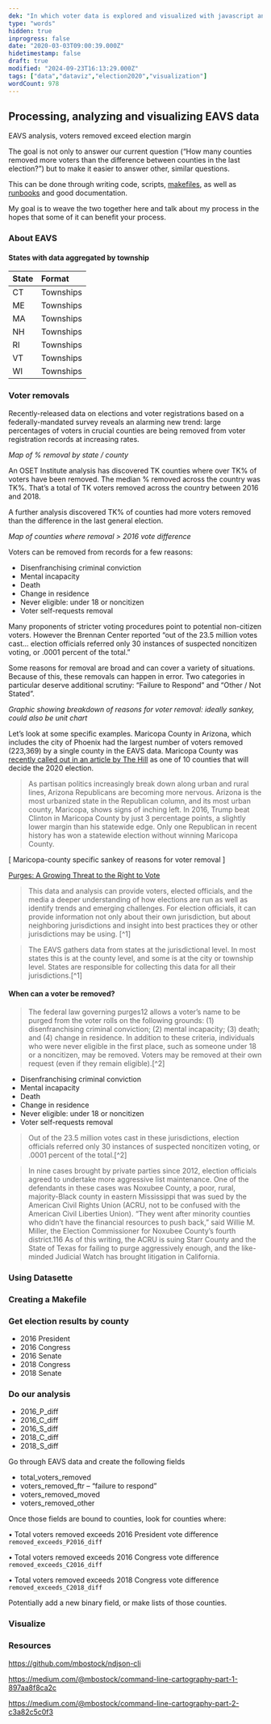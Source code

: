 ```yaml
---
dek: "In which voter data is explored and visualized with javascript and an assemblage of command line tools"
type: "words"
hidden: true
inprogress: false
date: "2020-03-03T09:00:39.000Z"
hidetimestamp: false
draft: true
modified: "2024-09-23T16:13:29.000Z"
tags: ["data","dataviz","election2020","visualization"]
wordCount: 978
---
```

## Processing, analyzing and visualizing EAVS data

EAVS analysis, voters removed exceed election margin

The goal is not only to answer our current question (“How many counties removed more voters than the difference between counties in the last election?”) but to make it easier to answer other, similar questions.

This can be done through writing code, scripts, [makefiles](https://bost.ocks.org/mike/make/), as well as [runbooks](https://en.wikipedia.org/wiki/Runbook) and good documentation.

My goal is to weave the two together here and talk about my process in the hopes that some of it can benefit your process.

### About EAVS

#### States with data aggregated by township

| State | Format    |
| :---- | :-------- |
| CT    | Townships |
| ME    | Townships |
| MA    | Townships |
| NH    | Townships |
| RI    | Townships |
| VT    | Townships |
| WI    | Townships |

### Voter removals

Recently-released data on elections and voter registrations based on a federally-mandated survey reveals an alarming new trend: large percentages of voters in crucial counties are being removed from voter registration records at increasing rates.

_Map of % removal by state / county_

An OSET Institute analysis has discovered TK counties where over TK% of voters have been removed. The median % removed across the country was TK%. That’s a total of TK voters removed across the country between 2016 and 2018.

A further analysis discovered TK% of counties had more voters removed than the difference in the last general election.

_Map of counties where removal > 2016 vote difference_

Voters can be removed from records for a few reasons:

- Disenfranchising criminal conviction
- Mental incapacity
- Death
- Change in residence
- Never eligible: under 18 or noncitizen
- Voter self-requests removal

Many proponents of stricter voting procedures point to potential non-citizen voters. However the Brennan Center reported “out of the 23.5 million votes cast… election officials referred only 30 instances of suspected noncitizen voting, or .0001 percent of the total.”

Some reasons for removal are broad and can cover a variety of situations. Because of this, these removals can happen in error. Two categories in particular deserve additional scrutiny: “Failure to Respond” and “Other / Not Stated”.

_Graphic showing breakdown of reasons for voter removal: ideally sankey, could also be unit chart_

Let’s look at some specific examples. Maricopa County in Arizona, which includes the city of Phoenix had the largest number of voters removed (223,369) by a single county in the EAVS data. Maricopa County was [recently called out in an article by The Hill](https://thehill.com/homenews/state-watch/459832-the-10-counties-that-will-decide-the-2020-election) as one of 10 counties that will decide the 2020 election.

>As partisan politics increasingly break down along urban and rural lines, Arizona Republicans are becoming more nervous. Arizona is the most urbanized state in the Republican column, and its most urban county, Maricopa, shows signs of inching left.
>In 2016, Trump beat Clinton in Maricopa County by just 3 percentage points, a slightly lower margin than his statewide edge. Only one Republican in recent history has won a statewide election without winning Maricopa County.

[ Maricopa-county specific sankey of reasons for voter removal ]

[Purges: A Growing Threat to the Right to Vote](https://www.brennancenter.org/sites/default/files/publications/Purges_Growing_Threat_2018.1.pdf)

>This data and analysis can provide voters, elected officials, and the media a deeper understanding of how elections are run as well as identify trends and emerging challenges. For election officials, it can provide information not only about their own jurisdiction, but about neighboring jurisdictions and insight into best practices they or other jurisdictions may be using. [^1]

>The EAVS gathers data from states at the jurisdictional level. In most states this is at the county level, and some is at the city or township level. States are responsible for collecting this data for all their jurisdictions.[^1]

#### When can a voter be removed?

>The federal law governing purges12 allows a voter’s name to be purged from the voter rolls on the following grounds: (1) disenfranchising criminal conviction; (2) mental incapacity; (3) death; and (4) change in residence. In addition to these criteria, individuals who were never eligible in the first place, such as someone under 18 or a noncitizen, may be removed. Voters may be removed at their own request (even if they remain eligible).[^2]

- Disenfranchising criminal conviction
- Mental incapacity
- Death
- Change in residence
- Never eligible: under 18 or noncitizen
- Voter self-requests removal

>Out of the 23.5 million votes cast in these jurisdictions, election officials referred only 30 instances of suspected noncitizen voting, or .0001 percent of the total.[^2]

>In nine cases brought by private parties since 2012, election officials agreed to undertake more aggressive list maintenance. One of the defendants in these cases was Noxubee County, a poor, rural, majority-Black county in eastern Mississippi that was sued by the American Civil Rights Union (ACRU, not to be confused with the American Civil Liberties Union).
>“They went after minority counties who didn’t have the financial resources to push back,” said Willie M. Miller, the Election Commissioner for Noxubee County’s fourth district.116 As of this writing, the ACRU is suing Starr County and the State of Texas for failing to purge aggressively enough, and the like-minded Judicial Watch has brought litigation in California.

### Using Datasette

### Creating a Makefile

### Get election results by county

- 2016 President
- 2016 Congress
- 2016 Senate
- 2018 Congress
- 2018 Senate

### Do our analysis

- 2016_P_diff
- 2016_C_diff
- 2016_S_diff
- 2018_C_diff
- 2018_S_diff

Go through EAVS data and create the following fields

- total_voters_removed
- voters_removed_ftr – “failure to respond”
- voters_removed_moved
- voters_removed_other

Once those fields are bound to counties, look for counties where:

• Total voters removed exceeds 2016 President vote difference `removed_exceeds_P2016_diff`

• Total voters removed exceeds 2016 Congress vote difference `removed_exceeds_C2016_diff`

• Total voters removed exceeds 2018 Congress vote difference `removed_exceeds_C2018_diff`

Potentially add a new binary field, or make lists of those counties.

### Visualize

### Resources

<https://github.com/mbostock/ndjson-cli>

<https://medium.com/@mbostock/command-line-cartography-part-1-897aa8f8ca2c>

<https://medium.com/@mbostock/command-line-cartography-part-2-c3a82c5c0f3>
